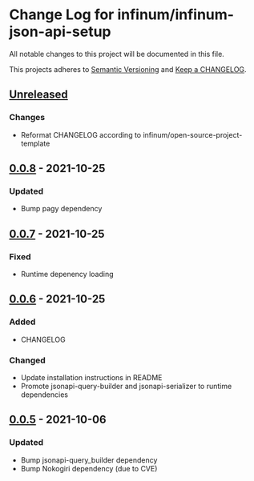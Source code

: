 # Change Log for infinum/infinum-json-api-setup

All notable changes to this project will be documented in this file.

This projects adheres to [Semantic Versioning](https://semver.org/) and [Keep a CHANGELOG](https://keepachangelog.com/).

## [Unreleased]

### Changes
- Reformat CHANGELOG according to infinum/open-source-project-template

## [0.0.8] - 2021-10-25

### Updated
- Bump pagy dependency

## [0.0.7] - 2021-10-25

### Fixed
- Runtime depenency loading

## [0.0.6] - 2021-10-25

### Added
- CHANGELOG

### Changed
- Update installation instructions in README
- Promote jsonapi-query-builder and jsonapi-serializer to runtime dependencies

## [0.0.5] - 2021-10-06

### Updated
- Bump jsonapi-query_builder dependency
- Bump Nokogiri dependency (due to CVE)

[Unreleased]: https://github.com/infinum/infinum-json-api-setup/compare/v0.0.8...HEAD
[0.0.8]: https://github.com/infinum/infinum-json-api-setup/compare/v0.0.7...v0.0.8
[0.0.7]: https://github.com/infinum/infinum-json-api-setup/compare/v0.0.6...v0.0.7
[0.0.6]: https://github.com/infinum/infinum-json-api-setup/compare/v0.0.5...v0.0.6
[0.0.5]: https://github.com/infinum/infinum-json-api-setup/compare/v0.0.4...v0.0.5
